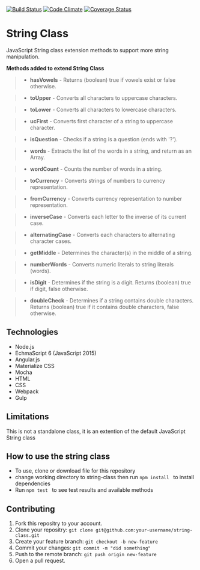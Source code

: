 [![Build Status](https://travis-ci.org/andela-nekekwe/string-class.svg)](https://travis-ci.org/andela-nekekwe/string-class)
[![Code Climate](https://codeclimate.com/github/andela-nekekwe/string-class/badges/gpa.svg)](https://codeclimate.com/github/andela-nekekwe/string-class)
[![Coverage Status](https://coveralls.io/repos/github/andela-nekekwe/string-class/badge.svg?branch=badges)](https://coveralls.io/github/andela-nekekwe/string-class?branch=badges)
# String Class
JavaScript String class extension methods to support more string manipulation.


**Methods added to extend String Class**

>* **hasVowels** - Returns (boolean) true if vowels exist or false otherwise.

>* **toUpper** - Converts all characters to uppercase characters.

>* **toLower** - Converts all characters to lowercase characters.

>* **ucFirst** - Converts first character of a string to uppercase character.

>* **isQuestion** - Checks if a string is a question (ends with '?').

>* **words** - Extracts the list of the words in a string, and return as an Array.

>* **wordCount** - Counts the number of words in a string.

>* **toCurrency** - Converts strings of numbers to currency representation.

>* **fromCurrency** - Converts currency representation to number representation.

>* **inverseCase** - Converts each letter to the inverse of its current case.

>* **alternatingCase** - Converts each characters to alternating character cases.

>* **getMiddle** - Determines the character(s) in the middle of a string. 

>* **numberWords** - Converts numeric literals to string literals (words).

>* **isDigit** - Determines if the string is a digit. Returns (boolean) true if digit, false otherwise.

>* **doubleCheck** - Determines if a string contains double characters. Returns (boolean) true if it contains double characters, false otherwise.

## Technologies
- Node.js
- EchmaScript 6 (JavaScript 2015)
- Angular.js
- Materialize CSS
- Mocha
- HTML 
- CSS
- Webpack
- Gulp

## Limitations
This is not a standalone class, it is an extention of the default JavaScript String class

## How to use the string class
- To use, clone or download file for this repository
- change working directory to string-class then run ```npm install ``` to install dependencies
- Run ```npm test ``` to see test results and available methods

## Contributing
1. Fork this repositry to your account.
1. Clone your repositry: `git clone git@github.com:your-username/string-class.git`
1. Create your feature branch: `git checkout -b new-feature`
1. Commit your changes: `git commit -m "did something"`
1. Push to the remote branch: `git push origin new-feature`
1. Open a pull request.

